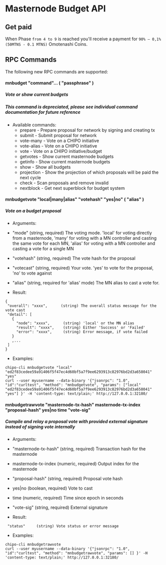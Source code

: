 Masternode Budget API
=======================

Get paid
------------------------

When Phase `from 4 to 9` is reached you'll receive a payment for `90% – 0,1%(50MTNS - 0.1 MTNS)` Omotenashi Coins.


RPC Commands
------------------------

The following new RPC commands are supported:
#### mnbudget "command"... ( "passphrase" )

##### Vote or show current budgets
##### This command is depreciated, please see individual command documentation for future reference

- Available commands:
  * prepare            - Prepare proposal for network by signing and creating tx
  * submit             - Submit proposal for network
  * vote-many          - Vote on a CHIPO initiative
  * vote-alias         - Vote on a CHIPO initiative
  * vote               - Vote on a CHIPO initiative/budget
  * getvotes           - Show current masternode budgets
  * getinfo            - Show current masternode budgets
  * show               - Show all budgets
  * projection         - Show the projection of which proposals will be paid the next cycle
  * check              - Scan proposals and remove invalid
  * nextblock          - Get next superblock for budget system





#### mnbudgetvote "local|many|alias" "votehash" "yes|no" ( "alias" )
##### Vote on a budget proposal

- Arguments:
 * "mode"      (string, required) The voting mode. 'local' for voting directly from a masternode, 'many' for voting with a MN controller and casting the same vote for each MN, 'alias' for voting with a MN controller and casting a vote for a single MN
 * "votehash"  (string, required) The vote hash for the proposal
 * "votecast"  (string, required) Your vote. 'yes' to vote for the proposal, 'no' to vote against
 * "alias"     (string, required for 'alias' mode) The MN alias to cast a vote for.

* Result:
 ```
{
  "overall": "xxxx",      (string) The overall status message for the vote cast
  "detail": [
    {
      "node": "xxxx",      (string) 'local' or the MN alias
      "result": "xxxx",    (string) Either 'Success' or 'Failed'
      "error": "xxxx",     (string) Error message, if vote failed
    }
    ,...
  ]
}
```
* Examples:
```
chipo-cli mnbudgetvote "local" "ed2f83cedee59a91406f5f47ec4d60bf5a7f9ee6293913c82976bd2d3a658041" "yes"
curl --user myusername --data-binary '{"jsonrpc": "1.0", "id":"curltest", "method": "mnbudgetvote", "params": ["local" "ed2f83cedee59a91406f5f47ec4d60bf5a7f9ee6293913c82976bd2d3a658041" "yes"] }' -H 'content-type: text/plain;' http://127.0.0.1:32180/
```

#### mnbudgetrawvote "masternode-tx-hash" masternode-tx-index "proposal-hash" yes|no time "vote-sig"

##### Compile and relay a proposal vote with provided external signature instead of signing vote internally

 * Arguments:
  * "masternode-tx-hash"  (string, required) Transaction hash for the masternode
  * masternode-tx-index   (numeric, required) Output index for the masternode
  * "proposal-hash"       (string, required) Proposal vote hash
  * yes|no                (boolean, required) Vote to cast
  * time                  (numeric, required) Time since epoch in seconds
  * "vote-sig"            (string, required) External signature


 * Result:
 ```
  "status"     (string) Vote status or error message
```

* Examples:
```
chipo-cli mnbudgetrawvote
curl --user myusername --data-binary '{"jsonrpc": "1.0", "id":"curltest", "method": "mnbudgetrawvote", "params": [] }' -H 'content-type: text/plain;' http://127.0.0.1:32180/
```

